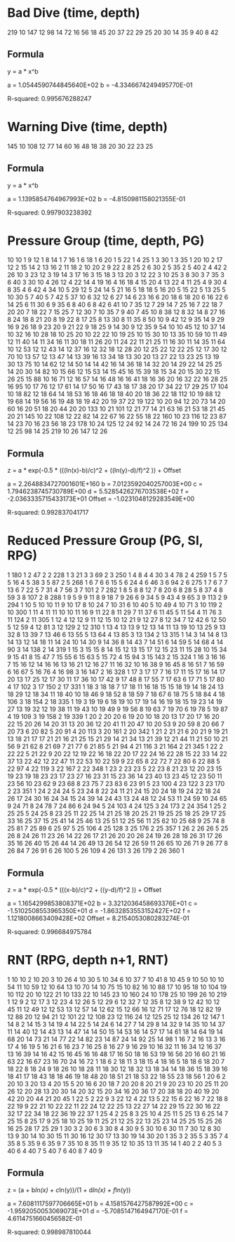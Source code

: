 # Bad Dive (time, depth)

219 10
147 12
98 14
72 16
56 18
45 20
37 22
29 25
20 30
14 35
9 40
8 42

## Formula

y = a * x^b

a = 1.0544590744845640E+02
b = -4.3346674249495770E-01

R-squared: 0.995676288247

# Warning Dive (time, depth)

145 10
108 12
77 14
60 16
48 18
38 20
30 22
23 25

## Formula

y = a * x^b

a = 1.1395854764967993E+02
b = -4.8150981158021355E-01

R-squared: 0.997903238392

# Pressure Group (time, depth, PG)

10 10 1
9 12 1
8 14 1
7 16 1
6 18 1
6 20 1
5 22 1
4 25 1
3 30 1
3 35 1
20 10 2
17 12 2
15 14 2
13 16 2
11 18 2
10 20 2
9 22 2
8 25 2
6 30 2
5 35 2
5 40 2
4 42 2
26 10 3
23 12 3
19 14 3
17 16 3
15 18 3
13 20 3
12 22 3
10 25 3
8 30 3
7 35 3
6 40 3
30 10 4
26 12 4
22 14 4
19 16 4
16 18 4
15 20 4
13 22 4
11 25 4
9 30 4
8 35 4
6 42 4
34 10 5
29 12 5
24 14 5
21 16 5
18 18 5
16 20 5
15 22 5
13 25 5
10 30 5
7 40 5
7 42 5
37 10 6
32 12 6
27 14 6
23 16 6
20 18 6
18 20 6
16 22 6
14 25 6
11 30 6
9 35 6
8 40 6
8 42 6
41 10 7
35 12 7
29 14 7
25 16 7
22 18 7
20 20 7
18 22 7
15 25 7
12 30 7
10 35 7
9 40 7
45 10 8
38 12 8
32 14 8
27 16 8
24 18 8
21 20 8
19 22 8
17 25 8
13 30 8
11 35 8
50 10 9
42 12 9
35 14 9
29 16 9
26 18 9
23 20 9
21 22 9
18 25 9
14 30 9
12 35 9
54 10 10
45 12 10
37 14 10
32 16 10
28 18 10
25 20 10
22 22 10
19 25 10
15 30 10
13 35 10
59 10 11
49 12 11
40 14 11
34 16 11
30 18 11
26 20 11
24 22 11
21 25 11
16 30 11
14 35 11
64 10 12
53 12 12
43 14 12
37 16 12
32 18 12
28 20 12
25 22 12
22 25 12
17 30 12
70 10 13
57 12 13
47 14 13
39 16 13
34 18 13
30 20 13
27 22 13
23 25 13
19 30 13
75 10 14
62 12 14
50 14 14
42 16 14
36 18 14
32 20 14
29 22 14
25 25 14
20 30 14
82 10 15
66 12 15
53 14 15
45 16 15
39 18 15
34 20 15
30 22 15
26 25 15
88 10 16
71 12 16
57 14 16
48 16 16
41 18 16
36 20 16
32 22 16
28 25 16
95 10 17
76 12 17
61 14 17
50 16 17
43 18 17
38 20 17
34 22 17
29 25 17
104 10 18
82 12 18
64 14 18
53 16 18
46 18 18
40 20 18
36 22 18
112 10 19
88 12 19
68 14 19
56 16 19
48 18 19
42 20 19
37 22 19
122 10 20
94 12 20
73 14 20
60 16 20
51 18 20
44 20 20
133 10 21
101 12 21
77 14 21
63 16 21
53 18 21
45 20 21
145 10 22
108 12 22
82 14 22
67 16 22
55 18 22
160 10 23
116 12 23
87 14 23
70 16 23
56 18 23
178 10 24
125 12 24
92 14 24
72 16 24
199 10 25
134 12 25
98 14 25
219 10 26
147 12 26

## Formula

z = a * exp(-0.5 * (((ln(x)-b)/c)^2 + ((ln(y)-d)/f)^2 )) + Offset

a = 2.2648834727001601E+160
b = 7.0123592040257003E+00
c = 1.7946238745730789E+00
d = 5.5285426276703538E+02
f = -2.0363335715433173E+01
Offset = -1.0231048129283549E+00

R-squared: 0.992837041717

# Reduced Pressure Group (PG, SI, RPG)

1 180 1
2 47 2
2 228 1
3 21 3
3 69 2
3 250 1
4 8 4
4 30 3
4 78 2
4 259 1
5 7 5
5 16 4
5 38 3
5 87 2
5 268 1
6 7 6
6 15 5
6 24 4
6 46 3
6 94 2
6 275 1
7 6 7
7 13 6
7 22 5
7 31 4
7 56 3
7 101 2
7 282 1
8 5 8
8 12 7
8 20 6
8 28 5
8 37 4
8 59 3
8 107 2
8 288 1
9 5 9
9 11 8
9 18 7
9 26 6
9 34 5
9 43 4
9 65 3
9 113 2
9 294 1
10 5 10
10 11 9
10 17 8
10 24 7
10 31 6
10 40 5
10 49 4
10 71 3
10 119 2
10 300 1
11 4 11
11 10 10
11 16 9
11 22 8
11 29 7
11 37 6
11 45 5
11 54 4
11 76 3
11 124 2
11 305 1
12 4 12
12 9 11
12 15 10
12 21 9
12 27 8
12 34 7
12 42 6
12 50 5
12 59 4
12 81 3
12 129 2
12 310 1
13 4 13
13 9 12
13 14 11
13 19 10
13 25 9
13 32 8
13 39 7
13 46 6
13 55 5
13 64 4
13 85 3
13 134 2
13 315 1
14 3 14
14 8 13
14 13 12
14 18 11
14 24 10
14 30 9
14 36 8
14 43 7
14 51 6
14 59 5
14 68 4
14 90 3
14 138 2
14 319 1
15 3 15
15 8 14
15 12 13
15 17 12
15 23 11
15 28 10
15 34 9
15 41 8
15 47 7
15 55 6
15 63 5
15 72 4
15 94 3
15 143 2
15 324 1
16 3 16
16 7 15
16 12 14
16 16 13
16 21 12
16 27 11
16 32 10
16 38 9
16 45 8
16 51 7
16 59 6
16 67 5
16 76 4
16 98 3
16 147 2
16 328 1
17 3 17
17 7 16
17 11 15
17 16 14
17 20 13
17 25 12
17 30 11
17 36 10
17 42 9
17 48 8
17 55 7
17 63 6
17 71 5
17 80 4
17 102 3
17 150 2
17 331 1
18 3 18
18 7 17
18 11 16
18 15 15
18 19 14
18 24 13
18 29 12
18 34 11
18 40 10
18 46 9
18 52 8
18 59 7
18 67 6
18 75 5
18 84 4
18 106 3
18 154 2
18 335 1
19 3 19
19 6 18
19 10 17
19 14 16
19 18 15
19 23 14
19 27 13
19 32 12
19 38 11
19 43 10
19 49 9
19 56 8
19 63 7
19 70 6
19 78 5
19 87 4
19 109 3
19 158 2
19 339 1
20 2 20
20 6 19
20 10 18
20 13 17
20 17 16
20 22 15
20 26 14
20 31 13
20 36 12
20 41 11
20 47 10
20 53 9
20 59 8
20 66 7
20 73 6
20 82 5
20 91 4
20 113 3
20 161 2
20 342 1
21 2 21
21 6 20
21 9 19
21 13 18
21 17 17
21 21 16
21 25 15
21 29 14
21 34 13
21 39 12
21 44 11
21 50 10
21 56 9
21 62 8
21 69 7
21 77 6
21 85 5
21 94 4
21 116 3
21 164 2
21 345 1
22 2 22
22 5 21
22 9 20
22 12 19
22 16 18
22 20 17
22 24 16
22 28 15
22 33 14
22 37 13
22 42 12
22 47 11
22 53 10
22 59 9
22 65 8
22 72 7
22 80 6
22 88 5
22 97 4
22 119 3
22 167 2
22 348 1
23 2 23
23 5 22
23 8 21
23 12 20
23 15 19
23 19 18
23 23 17
23 27 16
23 31 15
23 36 14
23 40 13
23 45 12
23 50 11
23 56 10
23 62 9
23 68 8
23 75 7
23 83 6
23 91 5
23 100 4
23 122 3
23 170 2
23 351 1
24 2 24
24 5 23
24 8 22
24 11 21
24 15 20
24 18 19
24 22 18
24 26 17
24 30 16
24 34 15
24 39 14
24 43 13
24 48 12
24 53 11
24 59 10
24 65 9
24 71 8
24 78 7
24 86 6
24 94 5
24 103 4
24 125 3
24 173 2
24 354 1
25 2 25
25 5 24
25 8 23
25 11 22
25 14 21
25 18 20
25 21 19
25 25 18
25 29 17
25 33 16
25 37 15
25 41 14
25 46 13
25 51 12
25 56 11
25 62 10
25 68 9
25 74 8
25 81 7
25 89 6
25 97 5
25 106 4
25 128 3
25 176 2
25 357 1
26 2 26
26 5 25
26 8 24
26 11 23
26 14 22
26 17 21
26 20 20
26 24 19
26 28 18
26 31 17
26 35 16
26 40 15
26 44 14
26 49 13
26 54 12
26 59 11
26 65 10
26 71 9
26 77 8
26 84 7
26 91 6
26 100 5
26 109 4
26 131 3
26 179 2
26 360 1

## Formula

z = a * exp(-0.5 * (((x-b)/c)^2 + ((y-d)/f)^2 )) + Offset

a = 1.1654299853808371E+02
b = 3.3212036458693376E+01
c = -1.5102508553965350E+01
d = -1.8632853553152427E+02
f = 1.1218008663409428E+02
Offset = 8.2154053080283274E-01

R-squared: 0.996684975784

# RNT (RPG, depth n+1, RNT)

1 10 10
2 10 20
3 10 26
4 10 30
5 10 34
6 10 37
7 10 41
8 10 45
9 10 50
10 10 54
11 10 59
12 10 64
13 10 70
14 10 75
15 10 82
16 10 88
17 10 95
18 10 104
19 10 112
20 10 122
21 10 133
22 10 145
23 10 160
24 10 178
25 10 199
26 10 219
1 12 9
2 12 17
3 12 23
4 12 26
5 12 29
6 12 32
7 12 35
8 12 38
9 12 42
10 12 45
11 12 49
12 12 53
13 12 57
14 12 62
15 12 66
16 12 71
17 12 76
18 12 82
19 12 88
20 12 94
21 12 101
22 12 108
23 12 116
24 12 125
25 12 134
26 12 147
1 14 8
2 14 15
3 14 19
4 14 22
5 14 24
6 14 27
7 14 29
8 14 32
9 14 35
10 14 37
11 14 40
12 14 43
13 14 47
14 14 50
15 14 53
16 14 57
17 14 61
18 14 64
19 14 68
20 14 73
21 14 77
22 14 82
23 14 87
24 14 92
25 14 98
1 16 7
2 16 13
3 16 17
4 16 19
5 16 21
6 16 23
7 16 25
8 16 27
9 16 29
10 16 32
11 16 34
12 16 37
13 16 39
14 16 42
15 16 45
16 16 48
17 16 50
18 16 53
19 16 56
20 16 60
21 16 63
22 16 67
23 16 70
24 16 72
1 18 6
2 18 11
3 18 15
4 18 16
5 18 18
6 18 20
7 18 22
8 18 24
9 18 26
10 18 28
11 18 30
12 18 32
13 18 34
14 18 36
15 18 39
16 18 41
17 18 43
18 18 46
19 18 48
20 18 51
21 18 53
22 18 55
23 18 56
1 20 6
2 20 10
3 20 13
4 20 15
5 20 16
6 20 18
7 20 20
8 20 21
9 20 23
10 20 25
11 20 26
12 20 28
13 20 30
14 20 32
15 20 34
16 20 36
17 20 38
18 20 40
19 20 42
20 20 44
21 20 45
1 22 5
2 22 9
3 22 12
4 22 13
5 22 15
6 22 16
7 22 18
8 22 19
9 22 21
10 22 22
11 22 24
12 22 25
13 22 27
14 22 29
15 22 30
16 22 32
17 22 34
18 22 36
19 22 37
1 25 4
2 25 8
3 25 10
4 25 11
5 25 13
6 25 14
7 25 15
8 25 17
9 25 18
10 25 19
11 25 21
12 25 22
13 25 23
14 25 25
15 25 26
16 25 28
17 25 29
1 30 3
2 30 6
3 30 8
4 30 9
5 30 10
6 30 11
7 30 12
8 30 13
9 30 14
10 30 15
11 30 16
12 30 17
13 30 19
14 30 20
1 35 3
2 35 5
3 35 7
4 35 8
5 35 9
6 35 9
7 35 10
8 35 11
9 35 12
10 35 13
11 35 14
1 40 2
2 40 5
3 40 6
4 40 7
5 40 7
6 40 8
7 40 9

## Formula

z = (a + b*ln(x) + c*ln(y))/(1 + d*ln(x) + f*ln(y))

a = 7.6081117597706665E+01
b = 4.1581576427587992E+00
c = -1.9592050053069073E+01
d = -5.7085147164947170E-01
f = 4.6114751660456582E-01

R-squared: 0.998987810044
